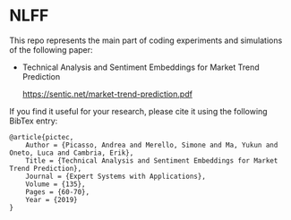 # NLFF
This repo represents the main part of coding experiments and simulations of the following paper:
- Technical Analysis and Sentiment Embeddings for Market Trend Prediction
    
	https://sentic.net/market-trend-prediction.pdf
   
If you find it useful for your research, please cite it using the following BibTex entry:

```
@article{pictec,
	Author = {Picasso, Andrea and Merello, Simone and Ma, Yukun and Oneto, Luca and Cambria, Erik},
	Title = {Technical Analysis and Sentiment Embeddings for Market Trend Prediction},
	Journal = {Expert Systems with Applications},
	Volume = {135},
	Pages = {60-70},
	Year = {2019}
}
```

